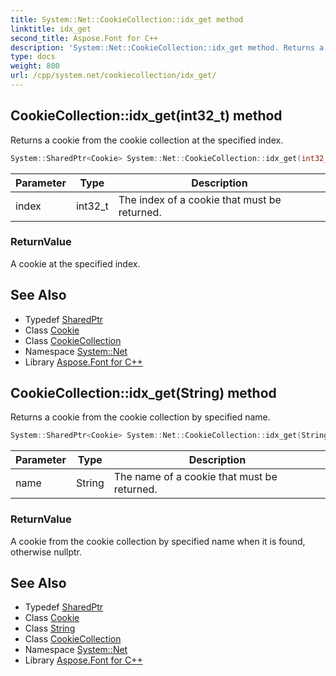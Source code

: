 ```yaml
---
title: System::Net::CookieCollection::idx_get method
linktitle: idx_get
second_title: Aspose.Font for C++
description: 'System::Net::CookieCollection::idx_get method. Returns a cookie from the cookie collection at the specified index in C++.'
type: docs
weight: 800
url: /cpp/system.net/cookiecollection/idx_get/
---
```

## CookieCollection::idx_get(int32_t) method


Returns a cookie from the cookie collection at the specified index.

```cpp
System::SharedPtr<Cookie> System::Net::CookieCollection::idx_get(int32_t index)
```


| Parameter | Type | Description |
| --- | --- | --- |
| index | int32_t | The index of a cookie that must be returned. |

### ReturnValue

A cookie at the specified index.

## See Also

* Typedef [SharedPtr](../../../system/sharedptr/)
* Class [Cookie](../../cookie/)
* Class [CookieCollection](../)
* Namespace [System::Net](../../)
* Library [Aspose.Font for C++](../../../)
## CookieCollection::idx_get(String) method


Returns a cookie from the cookie collection by specified name.

```cpp
System::SharedPtr<Cookie> System::Net::CookieCollection::idx_get(String name)
```


| Parameter | Type | Description |
| --- | --- | --- |
| name | String | The name of a cookie that must be returned. |

### ReturnValue

A cookie from the cookie collection by specified name when it is found, otherwise nullptr.

## See Also

* Typedef [SharedPtr](../../../system/sharedptr/)
* Class [Cookie](../../cookie/)
* Class [String](../../../system/string/)
* Class [CookieCollection](../)
* Namespace [System::Net](../../)
* Library [Aspose.Font for C++](../../../)

